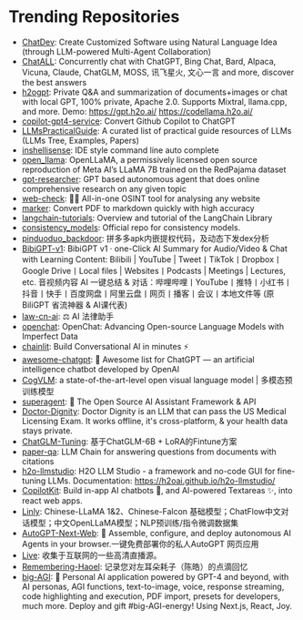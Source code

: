 # Trending Repositories

- [ChatDev](https://github.com/OpenBMB/ChatDev): Create Customized Software using Natural Language Idea (through LLM-powered Multi-Agent Collaboration)
- [ChatALL](https://github.com/sunner/ChatALL):  Concurrently chat with ChatGPT, Bing Chat, Bard, Alpaca, Vicuna, Claude, ChatGLM, MOSS, 讯飞星火, 文心一言 and more, discover the best answers
- [h2ogpt](https://github.com/h2oai/h2ogpt): Private Q&A and summarization of documents+images or chat with local GPT, 100% private, Apache 2.0. Supports Mixtral, llama.cpp, and more. Demo: https://gpt.h2o.ai/ https://codellama.h2o.ai/
- [copilot-gpt4-service](https://github.com/aaamoon/copilot-gpt4-service): Convert Github Copilot to ChatGPT
- [LLMsPracticalGuide](https://github.com/Mooler0410/LLMsPracticalGuide): A curated list of practical guide resources of LLMs (LLMs Tree, Examples, Papers)
- [inshellisense](https://github.com/microsoft/inshellisense): IDE style command line auto complete
- [open_llama](https://github.com/openlm-research/open_llama): OpenLLaMA, a permissively licensed open source reproduction of Meta AI’s LLaMA 7B trained on the RedPajama dataset
- [gpt-researcher](https://github.com/assafelovic/gpt-researcher): GPT based autonomous agent that does online comprehensive research on any given topic
- [web-check](https://github.com/Lissy93/web-check): 🕵️‍♂️ All-in-one OSINT tool for analysing any website
- [marker](https://github.com/VikParuchuri/marker): Convert PDF to markdown quickly with high accuracy
- [langchain-tutorials](https://github.com/gkamradt/langchain-tutorials): Overview and tutorial of the LangChain Library
- [consistency_models](https://github.com/openai/consistency_models): Official repo for consistency models.
- [pinduoduo_backdoor](https://github.com/davinci1010/pinduoduo_backdoor): 拼多多apk内嵌提权代码，及动态下发dex分析
- [BibiGPT-v1](https://github.com/JimmyLv/BibiGPT-v1): BibiGPT v1 · one-Click AI Summary for Audio/Video & Chat with Learning Content: Bilibili | YouTube | Tweet丨TikTok丨Dropbox丨Google Drive丨Local files | Websites丨Podcasts | Meetings | Lectures, etc. 音视频内容 AI 一键总结 & 对话：哔哩哔哩丨YouTube丨推特丨小红书丨抖音丨快手丨百度网盘丨阿里云盘丨网页丨播客丨会议丨本地文件等 (原 BiliGPT 省流神器 & AI课代表)
- [law-cn-ai](https://github.com/lvwzhen/law-cn-ai): ⚖️ AI 法律助手
- [openchat](https://github.com/imoneoi/openchat): OpenChat: Advancing Open-source Language Models with Imperfect Data
- [chainlit](https://github.com/Chainlit/chainlit): Build Conversational AI in minutes ⚡️
- [awesome-chatgpt](https://github.com/sindresorhus/awesome-chatgpt): 🤖 Awesome list for ChatGPT — an artificial intelligence chatbot developed by OpenAI
- [CogVLM](https://github.com/THUDM/CogVLM): a state-of-the-art-level open visual language model | 多模态预训练模型
- [superagent](https://github.com/homanp/superagent): 🥷 The Open Source AI Assistant Framework & API
- [Doctor-Dignity](https://github.com/llSourcell/Doctor-Dignity): Doctor Dignity is an LLM that can pass the US Medical Licensing Exam. It works offline, it's cross-platform, & your health data stays private.
- [ChatGLM-Tuning](https://github.com/mymusise/ChatGLM-Tuning): 基于ChatGLM-6B + LoRA的Fintune方案
- [paper-qa](https://github.com/whitead/paper-qa): LLM Chain for answering questions from documents with citations
- [h2o-llmstudio](https://github.com/h2oai/h2o-llmstudio): H2O LLM Studio - a framework and no-code GUI for fine-tuning LLMs. Documentation: https://h2oai.github.io/h2o-llmstudio/
- [CopilotKit](https://github.com/CopilotKit/CopilotKit): Build in-app AI chatbots 🤖, and AI-powered Textareas ✨, into react web apps.
- [Linly](https://github.com/CVI-SZU/Linly): Chinese-LLaMA 1&2、Chinese-Falcon 基础模型；ChatFlow中文对话模型；中文OpenLLaMA模型；NLP预训练/指令微调数据集
- [AutoGPT-Next-Web](https://github.com/ConnectAI-E/AutoGPT-Next-Web): 🤖 Assemble, configure, and deploy autonomous AI Agents in your browser.一键免费部署你的私人AutoGPT 网页应用
- [Live](https://github.com/YueChan/Live): 收集于互联网的一些高清直播源。
- [Remembering-Haoel](https://github.com/megaease/Remembering-Haoel): 记录您对左耳朵耗子（陈皓）的点滴回忆
- [big-AGI](https://github.com/enricoros/big-AGI): 💬 Personal AI application powered by GPT-4 and beyond, with AI personas, AGI functions, text-to-image, voice, response streaming, code highlighting and execution, PDF import, presets for developers, much more. Deploy and gift #big-AGI-energy! Using Next.js, React, Joy.

